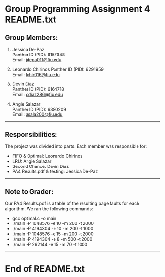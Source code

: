 Group Programming Assignment 4
README.txt
===============================

Group Members:
--------------

1. Jessica De-Paz  
   Panther ID (PID): 6157948  
   Email: jdepa011@fiu.edu  

2. Leonardo Chirinos 
   Panther ID (PID): 6291959  
   Email: lchir016@fiu.edu  

3. Devin Diaz  
   Panther ID (PID): 6164718  
   Email: ddiaz286@fiu.edu  

4. Angie Salazar  
   Panther ID (PID): 6380209  
   Email: asala200@fiu.edu

-------------------------
Responsibilities:
-------------------------

The project was divided into parts. Each member was responsible for:

- FIFO & Optimal: Leonardo Chirinos
- LRU: Angie Salazar 
- Second Chance: Devin Diaz 
- PA4 Results.pdf & testing: Jessica De-Paz  

-------------------------
Note to Grader:
-------------------------

Our PA4 Results.pdf is a table of the resulting page faults for each algorithm.
We ran the following commands: 
- gcc optimal.c -o main
- ./main -P 1048576 -e 10 -m 200 -t 2000
- ./main -P 4194304 -e 10 -m 200 -t 1000
- ./main -P 1048576 -e 15 -m 200 -t 2000
- ./main -P 4194304 -e 8 -m 500 -t 2000
- ./main -P 262144 -e 15 -m 70 -t 1000

----------------------------------------
End of README.txt
========================================